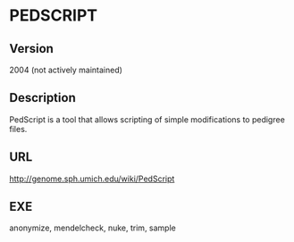 # PEDSCRIPT

## Version
2004 (not actively maintained)

## Description
PedScript is a tool that allows scripting of simple modifications to pedigree files.

## URL
http://genome.sph.umich.edu/wiki/PedScript

## EXE
anonymize, mendelcheck, nuke, trim, sample